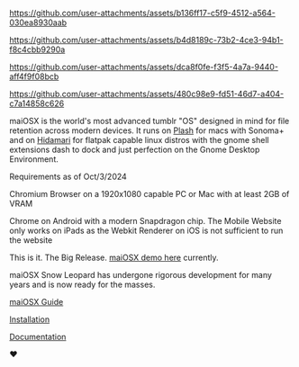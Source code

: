 https://github.com/user-attachments/assets/b136ff17-c5f9-4512-a564-030ea8930aab

https://github.com/user-attachments/assets/b4d8189c-73b2-4ce3-94b1-f8c4cbb9290a

https://github.com/user-attachments/assets/dca8f0fe-f3f5-4a7a-9440-aff4f9f08bcb

https://github.com/user-attachments/assets/480c98e9-fd51-46d7-a404-c7a14858c626

maiOSX is the world's most advanced tumblr "OS" designed in mind for file retention across modern devices. It runs on [Plash](https://apps.apple.com/us/app/plash/id1494023538?mt=12) for macs with Sonoma+ and on [Hidamari](https://flathub.org/apps/io.github.jeffshee.Hidamari) for flatpak capable linux distros with the gnome shell extensions dash to dock and just perfection on the Gnome Desktop Environment.

Requirements as of Oct/3/2024

Chromium Browser on a 1920x1080 capable PC or Mac with at least 2GB of VRAM

Chrome on Android with a modern Snapdragon chip.
The Mobile Website only works on iPads as the Webkit Renderer on iOS is not sufficient to run the website

This is it. The Big Release. [maiOSX demo here](https://macosx.blog/) currently.

maiOSX Snow Leopard has undergone rigorous development for many years and is now ready for the masses.

[maiOSX Guide](https://maiosx.my.canva.site/)

[Installation](https://www.youtube.com/watch?v=gL3Hfxvajbg)

[Documentation](https://maiosx.gitbook.io/1.0)

❤️
